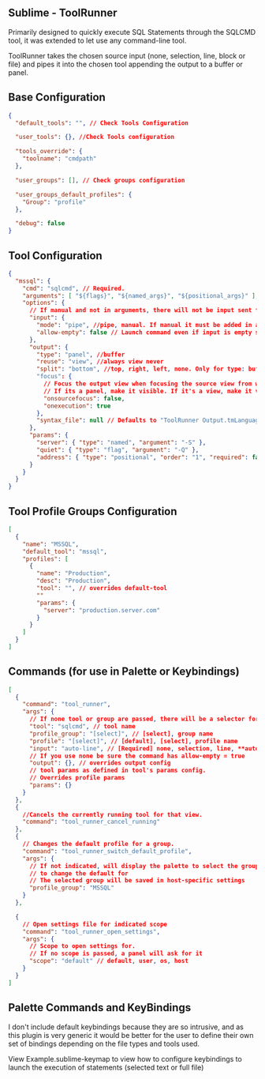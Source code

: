 Sublime - ToolRunner
---

Primarily designed to quickly execute SQL Statements through the SQLCMD
tool, it was extended to let use any command-line tool.

ToolRunner takes the chosen source input (none, selection, line, block or
file) and pipes it into the chosen tool appending the output to a buffer or
panel.

Base Configuration
---
```json
{
  "default_tools": "", // Check Tools Configuration

  "user_tools": {}, //Check Tools configuration

  "tools_override": {
    "toolname": "cmdpath"
  },

  "user_groups": [], // Check groups configuration

  "user_groups_default_profiles": {
    "Group": "profile"
  },

  "debug": false
}
```

Tool Configuration
---

```json
{
  "mssql": {
    "cmd": "sqlcmd", // Required.
    "arguments": [ "${flags}", "${named_args}", "${positional_args}" ], // Arguments that must be passed always. Defaults to []
    "options": {
      // If manual and not in arguments, there will not be input sent to tool
      "input": {
        "mode": "pipe", //pipe, manual. If manual it must be added in arguments as "${input}"
        "allow-empty": false // Launch command even if input is empty string.
      },
      "output": {
        "type": "panel", //buffer
        "reuse": "view", //always view never
        "split": "bottom", //top, right, left, none. Only for type: buffer
        "focus": {
          // Focus the output view when focusing the source view from which it spawned
          // If its a panel, make it visible. If it's a view, make it visible in its group (except if its the same group of the input file)
          "onsourcefocus": false,
          "onexecution": true
        },
        "syntax_file": null // Defaults to "ToolRunner Output.tmLanguage"
      },
      "params": {
        "server": { "type": "named", "argument": "-S" },
        "quiet": { "type": "flag", "argument": "-Q" },
        "address": { "type": "positional", "order": "1", "required": false }
      }
    }
  }
}
```

Tool Profile Groups Configuration
---

``` json
[
  {
    "name": "MSSQL",
    "default_tool": "mssql",
    "profiles": [
      {
        "name": "Production",
        "desc": "Production",
        "tool": "", // overrides default-tool
        ""
        "params": {
          "server": "production.server.com"
        }
      }
    ]
  }
]
```


Commands (for use in Palette or Keybindings)
---
```json
[
  {
    "command": "tool_runner",
    "args": {
      // If none tool or group are passed, there will be a selector for Group/Profile
      "tool": "sqlcmd", // tool name
      "profile_group": "[select]", // [select], group name
      "profile": "[select]", // [default], [select], profile name
      "input": "auto-line", // [Required] none, selection, line, **auto-line**, block, auto-block, file, auto-file
      // If you use none be sure the command has allow-empty = true
      "output": {}, // overrides output config
      // tool params as defined in tool's params config. 
      // Overrides profile params
      "params": {}
    }
  },
  {
    //Cancels the currently running tool for that view.
    "command": "tool_runner_cancel_running"
  },
  {
    // Changes the default profile for a group.
    "command": "tool_runner_switch_default_profile",
    "args": {
      // If not indicated, will display the palette to select the group 
      // to change the default for
      // The selected group will be saved in host-specific settings
      "profile_group": "MSSQL" 
    }
  },

  {
    // Open settings file for indicated scope
    "command": "tool_runner_open_settings",
    "args": {
      // Scope to open settings for.
      // If no scope is passed, a panel will ask for it
      "scope": "default" // default, user, os, host
    }
  }
]
```

Palette Commands and KeyBindings
---
I don't include default keybindings because they are so intrusive, and as this
plugin is very generic it would be better for the user to define their own set
of bindings depending on the file types and tools used.

View Example.sublime-keymap to view how to configure keybindings to launch
the execution of statements (selected text or full file)
